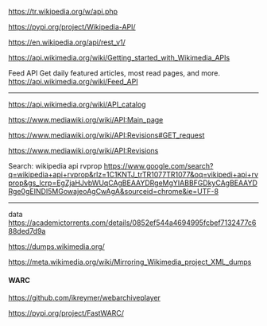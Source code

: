 https://tr.wikipedia.org/w/api.php

https://pypi.org/project/Wikipedia-API/

https://en.wikipedia.org/api/rest_v1/

https://api.wikimedia.org/wiki/Getting_started_with_Wikimedia_APIs

Feed API
Get daily featured articles, most read pages, and more.
https://api.wikimedia.org/wiki/Feed_API

---

https://api.wikimedia.org/wiki/API_catalog


https://www.mediawiki.org/wiki/API:Main_page


https://www.mediawiki.org/wiki/API:Revisions#GET_request


https://www.mediawiki.org/wiki/API:Revisions

Search:
wikipedia api rvprop
https://www.google.com/search?q=wikipedia+api+rvprop&rlz=1C1KNTJ_trTR1077TR1077&oq=vikipedi+api+rvprop&gs_lcrp=EgZjaHJvbWUqCAgBEAAYDRgeMgYIABBFGDkyCAgBEAAYDRge0gEINDI5MGowajeoAgCwAgA&sourceid=chrome&ie=UTF-8

---
data
https://academictorrents.com/details/0852ef544a4694995fcbef7132477c688ded7d9a

https://dumps.wikimedia.org/

https://meta.wikimedia.org/wiki/Mirroring_Wikimedia_project_XML_dumps

#### WARC

https://github.com/ikreymer/webarchiveplayer

https://pypi.org/project/FastWARC/